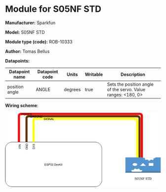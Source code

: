 # Module for S05NF STD

**Manufacturer:**  Sparkfun

**Model:** S05NF STD

**Module type (code):**  ROB-10333

**Author:** Tomas Bellus


**Datapoints:**

| Datapoint name | Datapoint code | Units | Writable | Description |
|---|---|---|---|---|
| position angle | ANGLE | degrees| true | Sets the position angle of the servo. Value ranges: <180, 0> |

**Wiring scheme**:

![Wiring scheme](wiring.png)